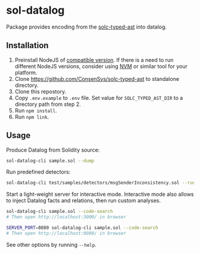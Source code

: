 # sol-datalog

Package provides encoding from the [solc-typed-ast](https://github.com/ConsenSys/solc-typed-ast) into datalog.

## Installation

1. Preinstall NodeJS of [compatible version](/.nvmrc). If there is a need to run different NodeJS versions, consider using [NVM](https://github.com/nvm-sh/nvm) or similar tool for your platform.
2. Clone https://github.com/ConsenSys/solc-typed-ast to standalone directory.
3. Clone this repostory.
4. Copy `.env.example` to `.env` file. Set value for `SOLC_TYPED_AST_DIR` to a directory path from step 2.
5. Run `npm install`.
6. Run `npm link`.

## Usage

Produce Datalog from Solidity source:

```bash
sol-datalog-cli sample.sol --dump
```

Run predefined detectors:

```bash
sol-datalog-cli test/samples/detectors/msgSenderInconsistency.sol --run-detectors
```

Start a light-weight server for interactive mode. Interactive mode also allows to inject Datalog facts and relations, then run custom analyses.

```bash
sol-datalog-cli sample.sol --code-search
# Then open http://localhost:3000/ in browser

SERVER_PORT=8080 sol-datalog-cli sample.sol --code-search
# Then open http://localhost:8080/ in browser
```

See other options by running `--help`.
